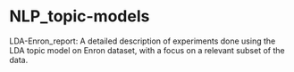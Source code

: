 # NLP_topic-models

LDA-Enron_report: A detailed description of experiments done using the LDA topic model on Enron dataset, with a focus on a relevant subset of the data.
